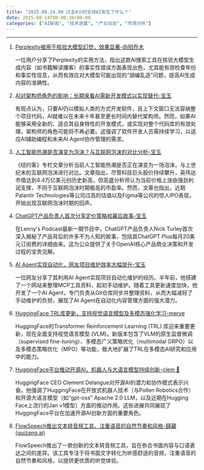 ```yaml
---
title: "2025.08.14.00 过去4小时全球AI发生了什么？"
date: 2025-08-14T00:00:38+08:00
categories: ["AI新闻", "技术进展", "产业动态", "市场分析"]
---
```


---

1.  [Perplexity被用于核验大模型幻觉，效果显著-向阳乔木](https://x.com/vista8/status/1955644029707923811)

    一位用户分享了Perplexity的实用方法，指出这款AI搜索工具在核验大模型生成内容（如书籍解读播客）的事实性错误方面表现出色，尤其能有效检查年份和事实性信息，从而有效应对大模型可能出现的“胡编乱造”问题，提高AI生成内容的准确性。

2.  [AI对架构师角色的影响：长期来看AI需新开发模式以实现替代-宝玉](https://x.com/dotey/status/1955642365504262519)

    有观点认为，只要AI仍以模拟人类的方式开发软件，且上下文窗口无法容纳整个项目代码，AI就难以在未来十年甚至更长时间内替代架构师。然而，如果AI能够采用全新的、适合其自身特性的开发模式，或实现对整个代码库的有效处理，架构师的角色可能将不再必要。这强调了软件开发人员需持续学习，以适应AI辅助编程和未来AI Agent协作管理的需求。

3.  [人工智能热潮是否演变为泡沫？与互联网泡沫的对比分析-宝玉](https://x.com/dotey/status/1955635757747675263)

    《纽约客》专栏文章分析当前人工智能热潮是否正在演变为一场泡沫，与上世纪末的互联网泡沫进行对比。文章指出，尽管科技巨头股价持续攀升，英伟达市值达到4.4万亿美元创历史新高，但高盛分析师认为当前价格上涨由强劲利润支撑，不同于互联网泡沫时期极高的市盈率。然而，文章也指出，近期Palantir Technologies等公司过高的估值以及Figma等公司的惊人IPO表现，开始出现互联网泡沫时期的回声。

4.  [ChatGPT产品负责人首次分享定价策略和幕后故事-宝玉](https://x.com/dotey/status/1955635300014965046)

    在Lenny's Podcast最新一期节目中，ChatGPT产品负责人Nick Turley首次深入揭秘了产品背后的许多不为人知的故事，包括其ChatGPT Plus每月20美元订阅费的详细由来。这为公众提供了关于OpenAI核心产品商业决策和开发过程的宝贵见解。

5.  [AI Agent实现自动化，网友项目维护效率大幅提升-宝玉](https://x.com/dotey/status/1955634811953156185)

    一位网友分享了其利用AI Agent实现项目自动化维护的经历。半年前，他搭建了一个网站来整理MCP工具资料，起初手动维护。随着工具更新速度加快，他开发了一个AI Agent，专门负责从Git仓库同步并整理资料，从而大幅减轻了手动维护的负担，展现了AI Agent在自动化内容管理方面的强大潜力。

6.  [HuggingFace TRL库更新，支持视觉语言模型及多模态强化学习-merve](https://x.com/mervenoyann/status/1955622287920537636)

    HuggingFace的Transformer Reinforcement Learning (TRL) 库迎来重要更新，现在全面支持视觉语言模型 (VLM)。新版本包含了VLM的原生监督微调（supervised fine-tuning）、多模态广义策略优化（multimodal GRPO）以及多模态策略优化（MPO）等功能，极大地扩展了TRL在多模态AI研究和应用中的能力。

7.  [HuggingFace平台推动开源AI，机器人与大语言模型持续创新-clem 🤗](https://x.com/ClementDelangue/status/1955637248520573036)

    HuggingFace CEO Clement Delangue对开源AI的潜力和协作模式表示兴奋。他强调了HuggingFace在开放式机器人技术（与Pollen Robotics合作）和开源大语言模型（如“gpt-oss” Apache 2.0 LLM，以及近期在Hugging Face上流行的Jan v1模型）方面的推动作用。这些进展共同展现了HuggingFace平台在加速开源AI创新方面的重要角色。

8.  [FlowSpeech推出文本转音频工具，注重语音的自然节奏和风格-歸藏(guizang.ai)](https://x.com/op7418/status/1955607500335861976)

    FlowSpeech推出了一款创新的文本转音频工具，旨在弥合书面内容与口语表达之间的差异。该工具专注于将书面文字转化为听感舒适的音频，注重语音的自然节奏和风格，以提供更优质的听觉体验。